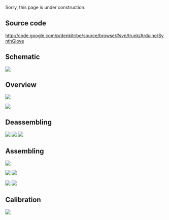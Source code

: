 Sorry, this page is under construction.

## Source code ##
http://code.google.com/p/denkitribe/source/browse/#svn/trunk/Arduino/SynthGlove

## Schematic ##
[![](http://farm4.static.flickr.com/3460/3902490972_18dac53416_o.jpg)](http://www.flickr.com/photos/35498631@N03/3902490972/)

## Overview ##
[![](http://farm3.static.flickr.com/2556/3891694607_0666b09e82.jpg)](http://www.flickr.com/photos/35498631@N03/3891694607/)

[![](http://farm4.static.flickr.com/3454/3891695059_40bf4cfb3d.jpg)](http://www.flickr.com/photos/35498631@N03/3891695059/)

## Deassembling ##
[![](http://farm4.static.flickr.com/3583/3820436706_0166099b57_m.jpg)](http://www.flickr.com/photos/35498631@N03/3820436706/)
[![](http://farm3.static.flickr.com/2439/3820437278_52bffcd701_m.jpg)](http://www.flickr.com/photos/35498631@N03/3820437278/)
[![](http://farm4.static.flickr.com/3421/3864132321_b4c49b7f10_m.jpg)](http://www.flickr.com/photos/35498631@N03/3864132321/)

## Assembling ##
[![](http://farm3.static.flickr.com/2494/3889154127_d636350b06_m.jpg)](http://www.flickr.com/photos/35498631@N03/3889154127/)

[![](http://farm3.static.flickr.com/2648/3864957338_297b11d0c4_m.jpg)](http://www.flickr.com/photos/35498631@N03/3864957338/)
[![](http://farm3.static.flickr.com/2462/3884657450_3e7c57cffa_m.jpg)](http://www.flickr.com/photos/35498631@N03/3884657450/)

[![](http://farm4.static.flickr.com/3437/3885640417_d0076206e2_m.jpg)](http://www.flickr.com/photos/35498631@N03/3885640417/)
[![](http://farm3.static.flickr.com/2486/3886452532_8a5dd18364_m.jpg)](http://www.flickr.com/photos/35498631@N03/3886452532/)

## Calibration ##
[![](http://farm3.static.flickr.com/2519/3896626842_38dfc62d95_m.jpg)](http://www.flickr.com/photos/35498631@N03/3896626842/)